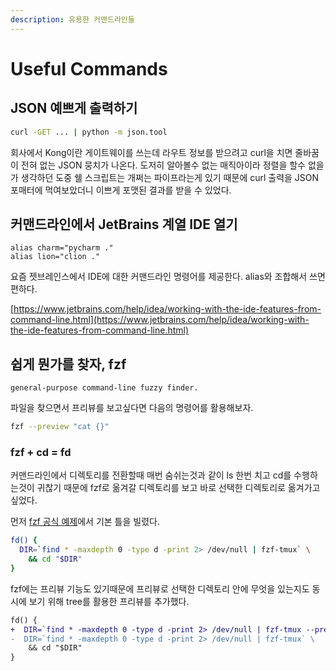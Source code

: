 ```yaml
---
description: 유용한 커맨드라인들
---
```


# Useful Commands

## JSON 예쁘게 출력하기

```bash
curl -GET ... | python -m json.tool
```

회사에서 Kong이란 게이트웨이를 쓰는데 라우트 정보를 받으려고 curl을 치면 줄바꿈이 전혀 없는 JSON 뭉치가 나온다. 도저히 알아볼수 없는 매직아이라 정렬을 할수 없을가 생각하던 도중 쉘 스크립트는 개쩌는 파이프라는게 있기 때문에 curl 출력을 JSON 포매터에 먹여보았더니 이쁘게 포맷된 결과를 받을 수 있었다.

## 커맨드라인에서 JetBrains 계열 IDE 열기

```text
alias charm="pycharm ."
alias lion="clion ."
```

요즘 젯브레인스에서 IDE에 대한 커맨드라인 명령어를 제공한다. alias와 조합해서 쓰면 편하다.

[https://www.jetbrains.com/help/idea/working-with-the-ide-features-from-command-line.html](https://www.jetbrains.com/help/idea/working-with-the-ide-features-from-command-line.html)

## 쉽게 뭔가를 찾자, fzf

`general-purpose command-line fuzzy finder.`

파일을 찾으면서 프리뷰를 보고싶다면 다음의 명령어를 활용해보자.

```bash
fzf --preview "cat {}"
```

### fzf + cd = fd

커맨드라인에서 디렉토리를 전환할때 매번 숨쉬는것과 같이 ls 한번 치고 cd를 수행하는것이 귀찮기 때문에 fzf로 옮겨갈 디렉토리를 보고 바로 선택한 디렉토리로 옮겨가고 싶었다.

먼저 [fzf 공식 예제](https://github.com/junegunn/fzf/wiki/examples#changing-directory)에서 기본 틀을 빌렸다.

```bash
fd() {
  DIR=`find * -maxdepth 0 -type d -print 2> /dev/null | fzf-tmux` \
    && cd "$DIR"
}
```

fzf에는 프리뷰 기능도 있기때문에 프리뷰로 선택한 디렉토리 안에 무엇을 있는지도 동시에 보기 위해 tree를 활용한 프리뷰를 추가했다.

```diff
fd() {
+  DIR=`find * -maxdepth 0 -type d -print 2> /dev/null | fzf-tmux --preview "tree {} -L 3"` \
-  DIR=`find * -maxdepth 0 -type d -print 2> /dev/null | fzf-tmux` \
    && cd "$DIR"
}
```

